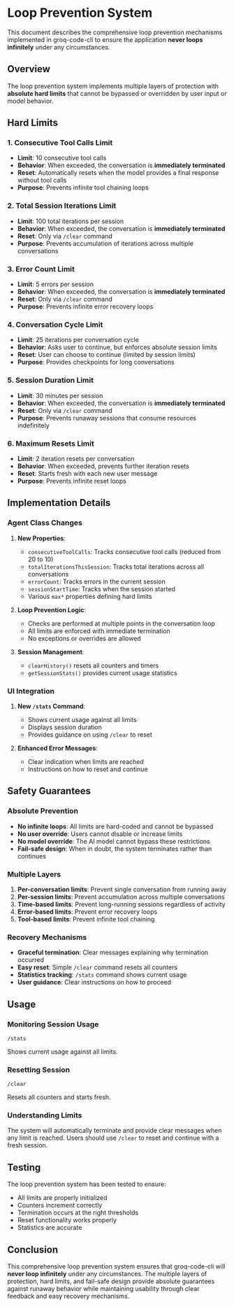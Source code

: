 # Loop Prevention System

This document describes the comprehensive loop prevention mechanisms implemented in groq-code-cli to ensure the application **never loops infinitely** under any circumstances.

## Overview

The loop prevention system implements multiple layers of protection with **absolute hard limits** that cannot be bypassed or overridden by user input or model behavior.

## Hard Limits

### 1. Consecutive Tool Calls Limit
- **Limit**: 10 consecutive tool calls
- **Behavior**: When exceeded, the conversation is **immediately terminated**
- **Reset**: Automatically resets when the model provides a final response without tool calls
- **Purpose**: Prevents infinite tool chaining loops

### 2. Total Session Iterations Limit
- **Limit**: 100 total iterations per session
- **Behavior**: When exceeded, the conversation is **immediately terminated**
- **Reset**: Only via `/clear` command
- **Purpose**: Prevents accumulation of iterations across multiple conversations

### 3. Error Count Limit
- **Limit**: 5 errors per session
- **Behavior**: When exceeded, the conversation is **immediately terminated**
- **Reset**: Only via `/clear` command
- **Purpose**: Prevents infinite error recovery loops

### 4. Conversation Cycle Limit
- **Limit**: 25 iterations per conversation cycle
- **Behavior**: Asks user to continue, but enforces absolute session limits
- **Reset**: User can choose to continue (limited by session limits)
- **Purpose**: Provides checkpoints for long conversations

### 5. Session Duration Limit
- **Limit**: 30 minutes per session
- **Behavior**: When exceeded, the conversation is **immediately terminated**
- **Reset**: Only via `/clear` command
- **Purpose**: Prevents runaway sessions that consume resources indefinitely

### 6. Maximum Resets Limit
- **Limit**: 2 iteration resets per conversation
- **Behavior**: When exceeded, prevents further iteration resets
- **Reset**: Starts fresh with each new user message
- **Purpose**: Prevents infinite reset loops

## Implementation Details

### Agent Class Changes

1. **New Properties**:
   - `consecutiveToolCalls`: Tracks consecutive tool calls (reduced from 20 to 10)
   - `totalIterationsThisSession`: Tracks total iterations across all conversations
   - `errorCount`: Tracks errors in the current session
   - `sessionStartTime`: Tracks when the session started
   - Various `max*` properties defining hard limits

2. **Loop Prevention Logic**:
   - Checks are performed at multiple points in the conversation loop
   - All limits are enforced with immediate termination
   - No exceptions or overrides are allowed

3. **Session Management**:
   - `clearHistory()` resets all counters and timers
   - `getSessionStats()` provides current usage statistics

### UI Integration

1. **New `/stats` Command**:
   - Shows current usage against all limits
   - Displays session duration
   - Provides guidance on using `/clear` to reset

2. **Enhanced Error Messages**:
   - Clear indication when limits are reached
   - Instructions on how to reset and continue

## Safety Guarantees

### Absolute Prevention
- **No infinite loops**: All limits are hard-coded and cannot be bypassed
- **No user override**: Users cannot disable or increase limits
- **No model override**: The AI model cannot bypass these restrictions
- **Fail-safe design**: When in doubt, the system terminates rather than continues

### Multiple Layers
1. **Per-conversation limits**: Prevent single conversation from running away
2. **Per-session limits**: Prevent accumulation across multiple conversations
3. **Time-based limits**: Prevent long-running sessions regardless of activity
4. **Error-based limits**: Prevent error recovery loops
5. **Tool-based limits**: Prevent infinite tool chaining

### Recovery Mechanisms
- **Graceful termination**: Clear messages explaining why termination occurred
- **Easy reset**: Simple `/clear` command resets all counters
- **Statistics tracking**: `/stats` command shows current usage
- **User guidance**: Clear instructions on how to proceed

## Usage

### Monitoring Session Usage
```
/stats
```
Shows current usage against all limits.

### Resetting Session
```
/clear
```
Resets all counters and starts fresh.

### Understanding Limits
The system will automatically terminate and provide clear messages when any limit is reached. Users should use `/clear` to reset and continue with a fresh session.

## Testing

The loop prevention system has been tested to ensure:
- All limits are properly initialized
- Counters increment correctly
- Termination occurs at the right thresholds
- Reset functionality works properly
- Statistics are accurate

## Conclusion

This comprehensive loop prevention system ensures that groq-code-cli will **never loop infinitely** under any circumstances. The multiple layers of protection, hard limits, and fail-safe design provide absolute guarantees against runaway behavior while maintaining usability through clear feedback and easy recovery mechanisms.